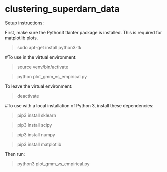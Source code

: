 # clustering_superdarn_data

Setup instructions:

First, make sure the Python3 tkinter package is installed. This is required for matplotlib plots.
> sudo apt-get install python3-tk


#To use in the virtual environment:
> source venv/bin/activate

> python plot_gmm_vs_empirical.py

To leave the virtual environment:
> deactivate


#To use with a local installation of Python 3, install these dependencies:
> pip3 install sklearn

> pip3 install scipy

> pip3 install numpy

> pip3 install matplotlib


Then run:
> python3 plot_gmm_vs_empirical.py
